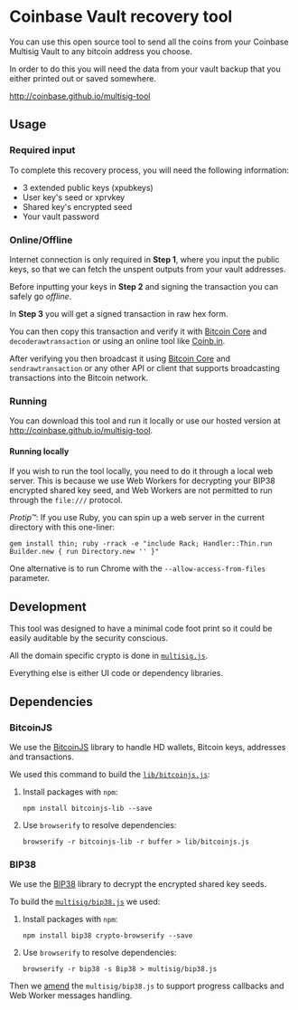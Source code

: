 Coinbase Vault recovery tool
============================

You can use this open source tool to send all the coins from your Coinbase Multisig Vault to any bitcoin address you choose.

In order to do this you will need the data from your vault backup that you either printed out or saved somewhere.

http://coinbase.github.io/multisig-tool

## Usage

### Required input

To complete this recovery process, you will need the following information:

* 3 extended public keys (xpubkeys)
* User key's seed or xprvkey
* Shared key's encrypted seed
* Your vault password

### Online/Offline

Internet connection is only required in **Step 1**, where you input the public keys, so that we can fetch the unspent outputs from your vault addresses.

Before inputting your keys in **Step 2** and signing the transaction you can safely go _offline_.

In **Step 3** you will get a signed transaction in raw hex form.

You can then copy this transaction and verify it with [Bitcoin Core](https://bitcoin.org/en/download) and `decoderawtransaction` or using an online tool like [Coinb.in](http://coinb.in/multisig/#verify).

After verifying you then broadcast it using [Bitcoin Core](https://bitcoin.org/en/download) and `sendrawtransaction` or any other API or client that supports broadcasting transactions into the Bitcoin network.

### Running

You can download this tool and run it locally or use our hosted version at http://coinbase.github.io/multisig-tool.

#### Running locally

If you wish to run the tool locally, you need to do it through a local web server. This is because we use Web Workers for decrypting your BIP38 encrypted shared key seed, and Web Workers are not permitted to run through the `file:///` protocol.

_Protip™_: If you use Ruby, you can spin up a web server in the current directory with this one-liner:

    gem install thin; ruby -rrack -e "include Rack; Handler::Thin.run Builder.new { run Directory.new '' }"

One alternative is to run Chrome with the `--allow-access-from-files` parameter.

## Development

This tool was designed to have a minimal code foot print so it could be easily auditable by the security conscious.

All the domain specific crypto is done in [`multisig.js`](https://github.com/coinbase/multisig-tool/blob/master/multisig/multisig.js).

Everything else is either UI code or dependency libraries.

## Dependencies

### BitcoinJS

We use the [BitcoinJS](https://github.com/bitcoinjs/bitcoinjs-lib) library to handle HD wallets, Bitcoin keys, addresses and transactions.

We used this command to build the [`lib/bitcoinjs.js`](https://github.com/coinbase/multisig-tool/blob/master/lib/bitcoinjs.js):

1. Install packages with `npm`:

    `npm install bitcoinjs-lib --save`

2. Use `browserify` to resolve dependencies:

    `browserify -r bitcoinjs-lib -r buffer > lib/bitcoinjs.js`

### BIP38

We use the [BIP38](https://github.com/cryptocoinjs/bip38) library to decrypt the encrypted shared key seeds.

To build the [`multisig/bip38.js`](https://github.com/coinbase/multisig-tool/blob/master/multisig/bip38.js) we used:

1. Install packages with `npm`:

    `npm install bip38 crypto-browserify --save`

2. Use `browserify` to resolve dependencies:

    `browserify -r bip38 -s Bip38 > multisig/bip38.js`

Then we [amend](https://github.com/coinbase/multisig-tool/commit/f8bbcb87ec50dc9414ca10e18c9fc0a8f4737322) the `multisig/bip38.js` to support progress callbacks and Web Worker messages handling.
